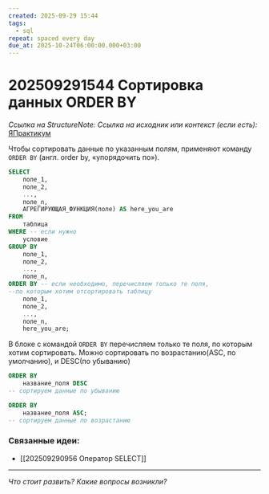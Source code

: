 ```yaml
---
created: 2025-09-29 15:44
tags:
  - sql
repeat: spaced every day
due_at: 2025-10-24T06:00:00.000+03:00
---
```

# 202509291544 Сортировка данных ORDER BY

*Ссылка на StructureNote:*
*Ссылка на исходник или контекст (если есть):* [ЯПрактикум](https://practicum.yandex.ru/trainer/backend-nodejs/lesson/9cc88fea-3e81-4796-814e-42c3f6e38fdc/task/3b24f3fc-4c1e-4011-9a99-21c67fe79107/)

Чтобы сортировать данные по указанным полям, применяют команду `ORDER BY` (англ. order by, «упорядочить по»).

```sql
SELECT 
    поле_1, 
    поле_2,
    ..., 
    поле_n, 
    АГРЕГИРУЮЩАЯ_ФУНКЦИЯ(поле) AS here_you_are
FROM
    таблица
WHERE -- если нужно
    условие
GROUP BY  
    поле_1, 
    поле_2, 
    ..., 
    поле_n,
ORDER BY -- если необходимо, перечисляем только те поля, 
--по которым хотим отсортировать таблицу
    поле_1, 
    поле_2, 
    ..., 
    поле_n, 
    here_you_are;
```

В блоке с командой `ORDER BY` перечисляем только те поля, по которым хотим сортировать. Можно сортировать по возрастанию(ASC, по умолчанию), и DESC(по убыванию)

```SQL
ORDER BY 
    название_поля DESC
-- сортируем данные по убыванию 

ORDER BY 
    название_поля ASC; 
-- сортируем данные по возрастанию
```

### Связанные идеи:

* [[202509290956 Оператор SELECT]]
---

*Что стоит развить? Какие вопросы возникли?*
